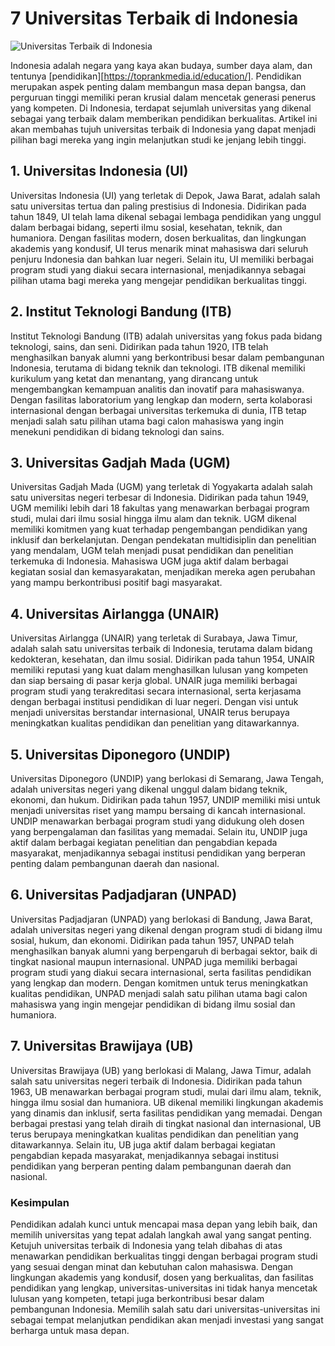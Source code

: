 # 7 Universitas Terbaik di Indonesia

<img src="https://avatars.mds.yandex.net/i?id=495b5c6ae2f021784c1527038402b703_l-5354373-images-thumbs&n=13" alt="Universitas Terbaik di Indonesia">

Indonesia adalah negara yang kaya akan budaya, sumber daya alam, dan tentunya [pendidikan][https://toprankmedia.id/education/]. Pendidikan merupakan aspek penting dalam membangun masa depan bangsa, dan perguruan tinggi memiliki peran krusial dalam mencetak generasi penerus yang kompeten. Di Indonesia, terdapat sejumlah universitas yang dikenal sebagai yang terbaik dalam memberikan pendidikan berkualitas. Artikel ini akan membahas tujuh universitas terbaik di Indonesia yang dapat menjadi pilihan bagi mereka yang ingin melanjutkan studi ke jenjang lebih tinggi.

## 1. Universitas Indonesia (UI)
Universitas Indonesia (UI) yang terletak di Depok, Jawa Barat, adalah salah satu universitas tertua dan paling prestisius di Indonesia. Didirikan pada tahun 1849, UI telah lama dikenal sebagai lembaga pendidikan yang unggul dalam berbagai bidang, seperti ilmu sosial, kesehatan, teknik, dan humaniora. Dengan fasilitas modern, dosen berkualitas, dan lingkungan akademis yang kondusif, UI terus menarik minat mahasiswa dari seluruh penjuru Indonesia dan bahkan luar negeri. Selain itu, UI memiliki berbagai program studi yang diakui secara internasional, menjadikannya sebagai pilihan utama bagi mereka yang mengejar pendidikan berkualitas tinggi.

## 2. Institut Teknologi Bandung (ITB)
Institut Teknologi Bandung (ITB) adalah universitas yang fokus pada bidang teknologi, sains, dan seni. Didirikan pada tahun 1920, ITB telah menghasilkan banyak alumni yang berkontribusi besar dalam pembangunan Indonesia, terutama di bidang teknik dan teknologi. ITB dikenal memiliki kurikulum yang ketat dan menantang, yang dirancang untuk mengembangkan kemampuan analitis dan inovatif para mahasiswanya. Dengan fasilitas laboratorium yang lengkap dan modern, serta kolaborasi internasional dengan berbagai universitas terkemuka di dunia, ITB tetap menjadi salah satu pilihan utama bagi calon mahasiswa yang ingin menekuni pendidikan di bidang teknologi dan sains.

## 3. Universitas Gadjah Mada (UGM)
Universitas Gadjah Mada (UGM) yang terletak di Yogyakarta adalah salah satu universitas negeri terbesar di Indonesia. Didirikan pada tahun 1949, UGM memiliki lebih dari 18 fakultas yang menawarkan berbagai program studi, mulai dari ilmu sosial hingga ilmu alam dan teknik. UGM dikenal memiliki komitmen yang kuat terhadap pengembangan pendidikan yang inklusif dan berkelanjutan. Dengan pendekatan multidisiplin dan penelitian yang mendalam, UGM telah menjadi pusat pendidikan dan penelitian terkemuka di Indonesia. Mahasiswa UGM juga aktif dalam berbagai kegiatan sosial dan kemasyarakatan, menjadikan mereka agen perubahan yang mampu berkontribusi positif bagi masyarakat.

## 4. Universitas Airlangga (UNAIR)
Universitas Airlangga (UNAIR) yang terletak di Surabaya, Jawa Timur, adalah salah satu universitas terbaik di Indonesia, terutama dalam bidang kedokteran, kesehatan, dan ilmu sosial. Didirikan pada tahun 1954, UNAIR memiliki reputasi yang kuat dalam menghasilkan lulusan yang kompeten dan siap bersaing di pasar kerja global. UNAIR juga memiliki berbagai program studi yang terakreditasi secara internasional, serta kerjasama dengan berbagai institusi pendidikan di luar negeri. Dengan visi untuk menjadi universitas berstandar internasional, UNAIR terus berupaya meningkatkan kualitas pendidikan dan penelitian yang ditawarkannya.

## 5. Universitas Diponegoro (UNDIP)
Universitas Diponegoro (UNDIP) yang berlokasi di Semarang, Jawa Tengah, adalah universitas negeri yang dikenal unggul dalam bidang teknik, ekonomi, dan hukum. Didirikan pada tahun 1957, UNDIP memiliki misi untuk menjadi universitas riset yang mampu bersaing di kancah internasional. UNDIP menawarkan berbagai program studi yang didukung oleh dosen yang berpengalaman dan fasilitas yang memadai. Selain itu, UNDIP juga aktif dalam berbagai kegiatan penelitian dan pengabdian kepada masyarakat, menjadikannya sebagai institusi pendidikan yang berperan penting dalam pembangunan daerah dan nasional.

## 6. Universitas Padjadjaran (UNPAD)
Universitas Padjadjaran (UNPAD) yang berlokasi di Bandung, Jawa Barat, adalah universitas negeri yang dikenal dengan program studi di bidang ilmu sosial, hukum, dan ekonomi. Didirikan pada tahun 1957, UNPAD telah menghasilkan banyak alumni yang berpengaruh di berbagai sektor, baik di tingkat nasional maupun internasional. UNPAD juga memiliki berbagai program studi yang diakui secara internasional, serta fasilitas pendidikan yang lengkap dan modern. Dengan komitmen untuk terus meningkatkan kualitas pendidikan, UNPAD menjadi salah satu pilihan utama bagi calon mahasiswa yang ingin mengejar pendidikan di bidang ilmu sosial dan humaniora.

## 7. Universitas Brawijaya (UB)
Universitas Brawijaya (UB) yang berlokasi di Malang, Jawa Timur, adalah salah satu universitas negeri terbaik di Indonesia. Didirikan pada tahun 1963, UB menawarkan berbagai program studi, mulai dari ilmu alam, teknik, hingga ilmu sosial dan humaniora. UB dikenal memiliki lingkungan akademis yang dinamis dan inklusif, serta fasilitas pendidikan yang memadai. Dengan berbagai prestasi yang telah diraih di tingkat nasional dan internasional, UB terus berupaya meningkatkan kualitas pendidikan dan penelitian yang ditawarkannya. Selain itu, UB juga aktif dalam berbagai kegiatan pengabdian kepada masyarakat, menjadikannya sebagai institusi pendidikan yang berperan penting dalam pembangunan daerah dan nasional.

### Kesimpulan
Pendidikan adalah kunci untuk mencapai masa depan yang lebih baik, dan memilih universitas yang tepat adalah langkah awal yang sangat penting. Ketujuh universitas terbaik di Indonesia yang telah dibahas di atas menawarkan pendidikan berkualitas tinggi dengan berbagai program studi yang sesuai dengan minat dan kebutuhan calon mahasiswa. Dengan lingkungan akademis yang kondusif, dosen yang berkualitas, dan fasilitas pendidikan yang lengkap, universitas-universitas ini tidak hanya mencetak lulusan yang kompeten, tetapi juga berkontribusi besar dalam pembangunan Indonesia. Memilih salah satu dari universitas-universitas ini sebagai tempat melanjutkan pendidikan akan menjadi investasi yang sangat berharga untuk masa depan.
